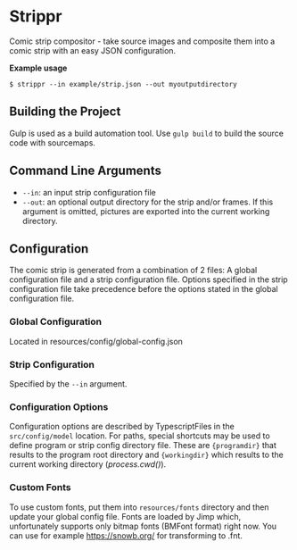 # Strippr
Comic strip compositor - take source images and composite them into a comic strip with an easy JSON configuration.

**Example usage**
```
$ strippr --in example/strip.json --out myoutputdirectory
```

## Building the Project

Gulp is used as a build automation tool.
Use `gulp build` to build the source code with sourcemaps.

## Command Line Arguments
* `--in`: an input strip configuration file
* `--out`: an optional output directory for the strip and/or frames. 
If this argument is omitted, pictures are exported into the current working directory.

## Configuration

The comic strip is generated from a combination of 2 files: A global configuration file and a strip configuration file.
Options specified in the strip configuration file take precedence before the options stated in the global configuration file.

### Global Configuration

Located in resources/config/global-config.json

### Strip Configuration

Specified by the `--in` argument.

### Configuration Options

Configuration options are described by TypescriptFiles in the `src/config/model` location.
For paths, special shortcuts may be used to define program or strip config directory file. These are `{programdir}` that results to the program root directory and `{workingdir}` which results to the current working directory (_process.cwd()_).

### Custom Fonts

To use custom fonts, put them into `resources/fonts` directory and then update your global config file.
Fonts are loaded by Jimp which, unfortunately supports only bitmap fonts (BMFont format) right now.
You can use for example https://snowb.org/ for transforming to .fnt.
